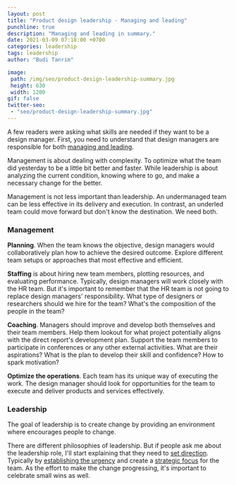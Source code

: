 ```yaml
---
layout: post
title: "Product design leadership - Managing and leading"
punchline: true
description: "Managing and leading in summary."
date: 2021-03-09 07:18:00 +0700
categories: leadership
tags: leadership
author: "Budi Tanrim"

image:
 path: /img/seo/product-design-leadership-summary.jpg
 height: 630
 width: 1200
gif: false
twitter-seo: 
 - "seo/product-design-leadership-summary.jpg"
---
```


A few readers were asking what skills are needed if they want to be a design manager. First, you need to understand that design managers are responsible for both [managing and leading][4].

Management is about dealing with complexity. To optimize what the team did yesterday to be a little bit better and faster. While leadership is about analyzing the current condition, knowing where to go, and make a necessary change for the better.

Management is not less important than leadership. An undermanaged team can be less effective in its delivery and execution. In contrast, an underled team could move forward but don't know the destination. We need both.

### Management
**Planning**. When the team knows the objective, design managers would collaboratively plan how to achieve the desired outcome. Explore different team setups or approaches that most effective and efficient. 

**Staffing** is about hiring new team members, plotting resources, and evaluating performance. Typically, design managers will work closely with the HR team. But it's important to remember that the HR team is not going to replace design managers' responsibility. What type of designers or researchers should we hire for the team? What's the composition of the people in the team?

**Coaching**. Managers should improve and develop both themselves and their team members. Help them lookout for what project potentially aligns with the direct report's development plan. Support the team members to participate in conferences or any other external activities. What are their aspirations? What is the plan to develop their skill and confidence? How to spark motivation?

**Optimize the operations**. Each team has its unique way of executing the work. The design manager should look for opportunities for the team to execute and deliver products and services effectively.


### Leadership
The goal of leadership is to create change by providing an environment where encourages people to change.

There are different philosophies of leadership. But if people ask me about the leadership role, I'll start explaining that they need to [set direction][1]. Typically by [establishing the urgency][2] and create a [strategic focus][3] for the team. As the effort to make the change progressing, it's important to celebrate small wins as well.

[1]: https://buditanrim.co/2021/product-design-leadership-direction/
[2]: https://buditanrim.co/2021/product-design-leadership-establish-urgency/
[3]: https://buditanrim.co/2021/product-design-leadership-strategic-focus/
[4]: https://buditanrim.co/2021/product-design-leadership-role/

